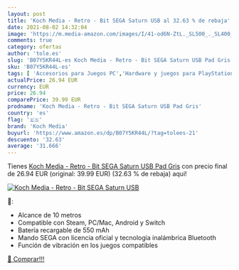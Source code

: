 ```yaml
---
layout: post
title: 'Koch Media - Retro - Bit SEGA Saturn USB al 32.63 % de rebaja'
date: 2021-08-02 14:32:04
image: 'https://m.media-amazon.com/images/I/41-od6N-ZtL._SL500_._SL400_.jpg'
comments: true
category: ofertas
author: 'tole.es'
slug: 'B07Y5KR44L-es Koch Media - Retro - Bit SEGA Saturn USB Pad Gris'
sku: 'B07Y5KR44L-es'
tags: [ 'Accesorios para Juegos PC','Hardware y juegos para PlayStation 3','Juegos y Accesorios para PC','Mandos de juego para PC','Mandos para PC','Sistemas heredados','Sistemas heredados de PlayStation','Videojuegos','koch media','sega', ]
actualPrice: 26.94 EUR
currency: EUR
price: 26.94
comparePrice: 39.99 EUR
prodname: 'Koch Media - Retro - Bit SEGA Saturn USB Pad Gris'
country: 'es'
flag: '🇪🇸'
brand: 'Koch Media'
buyurl: 'https://www.amazon.es/dp/B07Y5KR44L/?tag=tolees-21'
descuento: '32.63'
average: '31.666'
---
```


Tienes [Koch Media - Retro - Bit SEGA Saturn USB Pad Gris](https://www.amazon.es/dp/B07Y5KR44L/?tag=tolees-21) con precio final de  26.94 EUR (original: 39.99 EUR) (32.63 %  de rebaja) aqui!

[![Koch Media - Retro - Bit SEGA Saturn USB](https://m.media-amazon.com/images/I/41-od6N-ZtL._SL500_._SL400_.jpg)](https://www.amazon.es/dp/B07Y5KR44L/?tag=tolees-21)

🔎:

- Alcance de 10 metros
- Compatible con Steam, PC/Mac, Android y Switch
- Batería recargable de 550 mAh
- Mando SEGA con licencia oficial y tecnología inalámbrica Bluetooth
- Función de vibración en los juegos compatibles

[🛒 Comprar!!!](https://www.amazon.es/dp/B07Y5KR44L/?tag=tolees-21)
